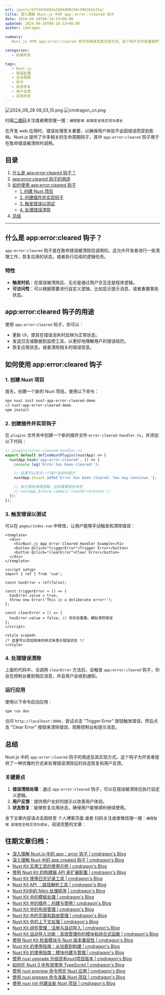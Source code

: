 ```yaml
---
url: /posts/b77d43b884a1b04d68230c5963b5e15a/
title: 深入理解 Nuxt.js 中的 app：error：cleared 钩子
date: 2024-09-28T00:18:53+08:00
updated: 2024-09-28T00:18:53+08:00
author: cmdragon

summary:
   Nuxt.js 中的 app:error:cleared 钩子的用途及其实现方式。这个钩子为开发者提供了一种优雅的方式来处理错误清除后的状态恢复和用户反馈。

categories:
   - 前端开发

tags:
   - Nuxt.js
   - 错误处理
   - 生命周期
   - 钩子
   - 状态恢复
   - 用户反馈
   - 应用开发
---
```


<img src="https://static.cmdragon.cn/blog/images/2024_09_28 09_53_15.png@blog" title="2024_09_28 09_53_15.png" alt="2024_09_28 09_53_15.png"/>

<img src="https://api2.cmdragon.cn/upload/cmder/20250304_012821924.jpg" title="cmdragon_cn.png" alt="cmdragon_cn.png"/>


扫描[二维码](https://api2.cmdragon.cn/upload/cmder/20250304_012821924.jpg)关注或者微信搜一搜：`编程智域 前端至全栈交流与成长`



在开发 web 应用时，错误处理至关重要，以确保用户体验不会因错误而受到影响。Nuxt.js 提供了许多相关的生命周期钩子，其中 `app:error:cleared` 钩子用于在致命错误被清除时调用。

## 目录

1. [什么是 app:error:cleared 钩子？](#什么是-apperrorcleared-钩子)
2. [app:error:cleared 钩子的用途](#apperrorcleared-钩子的用途)
3. [如何使用 app:error:cleared 钩子](#如何使用-apperrorcleared-钩子)
   - [1. 创建 Nuxt 项目](#1-创建-nuxt-项目)
   - [2. 创建插件并实现钩子](#2-创建插件并实现钩子)
   - [3. 触发错误以测试](#3-触发错误以测试)
   - [4. 处理错误清除](#4-处理错误清除)
4. [总结](#总结)

---

## 什么是 app:error:cleared 钩子？

`app:error:cleared` 钩子是在致命错误被清除后调用的。这允许开发者进行一些清理工作，恢复应用的状态，或者执行后续的逻辑任务。

### 特性

- **触发时机**：在错误被清除后，无论是通过用户交互还是程序逻辑。
- **可访问性**：可以根据需要进行自定义逻辑，比如显示提示消息，或者重置某些状态。

## app:error:cleared 钩子的用途

使用 `app:error:cleared` 钩子，你可以：

- 更新 UI，使其在错误消失时反映为正常状态。
- 发送日志或数据到监控工具，以更好地理解用户的错误经历。
- 恢复应用状态，或者清除相关的错误信息。

## 如何使用 app:error:cleared 钩子

### 1. 创建 Nuxt 项目

首先，创建一个新的 Nuxt 项目。使用以下命令：

```bash
npx nuxi init nuxt-app-error-cleared-demo
cd nuxt-app-error-cleared-demo
npm install
```

### 2. 创建插件并实现钩子

在 `plugins` 文件夹中创建一个新的插件文件 `error-cleared-handler.ts`，并添加以下代码：

```javascript
// plugins/error-cleared-handler.ts
export default defineNuxtPlugin((nuxtApp) => {
  nuxtApp.hook('app:error:cleared', () => {
    console.log('Error has been cleared!');

    // 这里可以显示一个用户友好的提示
    nuxtApp.$toast.info('Error has been cleared. You may continue.');    

    // 执行其他清理逻辑，比如重置某些状态
    // nuxtApp.$store.commit('resetErrorState');
  });
});
```

### 3. 触发错误以测试

可以在 `pages/index.vue` 中修改，让用户能够手动触发和清除错误：

```vue
<template>
  <div>
    <h1>Nuxt.js App Error Cleared Handler Example</h1>
    <button @click="triggerError">Trigger Error</button>
    <button @click="clearError">Clear Error</button>
  </div>
</template>

<script setup>
import { ref } from 'vue';

const hasError = ref(false);

const triggerError = () => {
  hasError.value = true;
  throw new Error('This is a deliberate error!');
};

const clearError = () => {
  hasError.value = false; // 将状态重置，模拟清除错误
};
</script>

<style scoped>
/* 这里可以添加简单的样式来表示错误状态 */
</style>
```

### 4. 处理错误清除

上面的代码中，当调用 `clearError` 方法后，会触发 `app:error:cleared` 钩子，你会在控制台看到相应消息，并且用户会收到通知。

### 运行应用

使用以下命令启动应用：

```bash
npm run dev
```

访问 `http://localhost:3000`，尝试点击 "Trigger Error" 按钮触发错误，然后点击 "Clear Error" 按钮来清除错误，观察控制台和提示消息。

## 总结

Nuxt.js 中的 `app:error:cleared` 钩子的用途及其实现方式。这个钩子为开发者提供了一种优雅的方式来处理错误清除后的状态恢复和用户反馈。

### 关键要点

1. **错误清除处理**：通过 `app:error:cleared` 钩子，可以在错误被清除后执行自定义逻辑。
2. **用户反馈**：提供用户友好的提示以改善用户体验。
3. **状态恢复**：能够恢复应用状态，确保用户能够顺利继续使用。


余下文章内容请点击跳转至 个人博客页面 或者 扫码关注或者微信搜一搜：`编程智域 前端至全栈交流与成长`，阅读完整的文章：

## 往期文章归档：

- [深入理解 Nuxt.js 中的 app：error 钩子 | cmdragon's Blog](https://blog.cmdragon.cn/posts/cb83a085e7a4/)
- [深入理解 Nuxt 中的 app created 钩子 | cmdragon's Blog](https://blog.cmdragon.cn/posts/188ad06ef45a/)
- [Nuxt Kit 实用工具的使用示例 | cmdragon's Blog](https://blog.cmdragon.cn/posts/a66da411afd2/)
- [使用 Nuxt Kit 的构建器 API 来扩展配置 | cmdragon's Blog](https://blog.cmdragon.cn/posts/f6e87c3cf111/)
- [Nuxt Kit 使用日志记录工具 | cmdragon's Blog](https://blog.cmdragon.cn/posts/37ad5a680e7d/)
- [Nuxt Kit API ：路径解析工具 | cmdragon's Blog](https://blog.cmdragon.cn/posts/441492dbf6ae/)
- [Nuxt Kit中的 Nitro 处理程序 | cmdragon's Blog](https://blog.cmdragon.cn/posts/2bd1fe409aca/)
- [Nuxt Kit 中的模板处理 | cmdragon's Blog](https://blog.cmdragon.cn/posts/4cf144d7b562/)
- [Nuxt Kit 中的插件：创建与使用 | cmdragon's Blog](https://blog.cmdragon.cn/posts/080baafc9cf0/)
- [Nuxt Kit 中的布局管理 | cmdragon's Blog](https://blog.cmdragon.cn/posts/1c99e3fc4fb0/)
- [Nuxt Kit 中的页面和路由管理 | cmdragon's Blog](https://blog.cmdragon.cn/posts/85c68e006ffc/)
- [Nuxt Kit 中的上下文处理 | cmdragon's Blog](https://blog.cmdragon.cn/posts/83b074b7a330/)
- [Nuxt Kit 组件管理：注册与自动导入 | cmdragon's Blog](https://blog.cmdragon.cn/posts/1097e357ea9a/)
- [Nuxt Kit 自动导入功能：高效管理你的模块和组合式函数 | cmdragon's Blog](https://blog.cmdragon.cn/posts/54548c5422db/)
- [使用 Nuxt Kit 检查模块与 Nuxt 版本兼容性 | cmdragon's Blog](https://blog.cmdragon.cn/posts/7739f2e3f502/)
- [Nuxt Kit 的使用指南：从加载到构建 | cmdragon's Blog](https://blog.cmdragon.cn/posts/89214487bbdc/)
- [Nuxt Kit 的使用指南：模块创建与管理 | cmdragon's Blog](https://blog.cmdragon.cn/posts/4dc052ff586b/)
- [使用 nuxi upgrade 升级现有nuxt项目版本 | cmdragon's Blog](https://blog.cmdragon.cn/posts/07ce67a781de/)
- [如何在 Nuxt 3 中有效使用 TypeScript | cmdragon's Blog](https://blog.cmdragon.cn/posts/cd079a58ef40/)
- [使用 nuxi preview 命令预览 Nuxt 应用 | cmdragon's Blog](https://blog.cmdragon.cn/posts/7f243ae60d60/)
- [使用 nuxi prepare 命令准备 Nuxt 项目 | cmdragon's Blog](https://blog.cmdragon.cn/posts/1df59c03194c/)
- [使用 nuxi init 创建全新 Nuxt 项目 | cmdragon's Blog](https://blog.cmdragon.cn/posts/25142fd0f7a7/)
-


